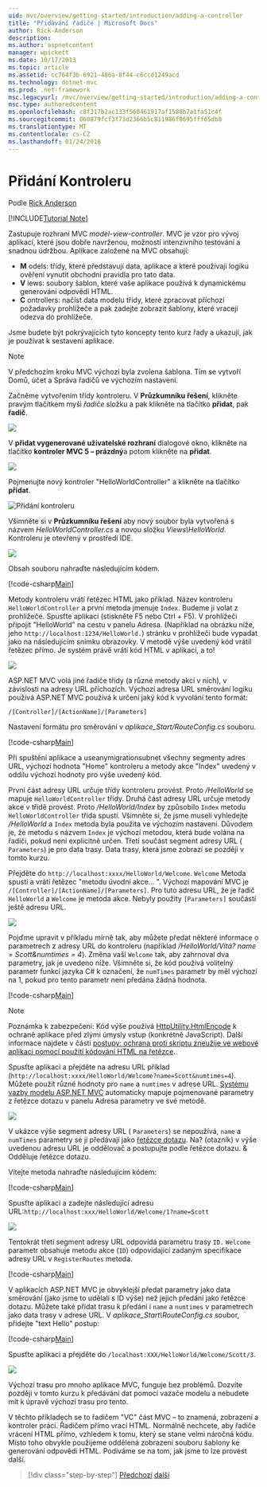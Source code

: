 ```yaml
---
uid: mvc/overview/getting-started/introduction/adding-a-controller
title: "Přidávání řadiče | Microsoft Docs"
author: Rick-Anderson
description: 
ms.author: aspnetcontent
manager: wpickett
ms.date: 10/17/2013
ms.topic: article
ms.assetid: cc764f3b-6921-486a-8f44-c6ccd1249acd
ms.technology: dotnet-mvc
ms.prod: .net-framework
msc.legacyurl: /mvc/overview/getting-started/introduction/adding-a-controller
msc.type: authoredcontent
ms.openlocfilehash: c8f317b2ac133f560461917af1588b7a1fa51c4f
ms.sourcegitcommit: 060879fcf3f73d2366b5c811986f8695fff65db8
ms.translationtype: MT
ms.contentlocale: cs-CZ
ms.lasthandoff: 01/24/2018
---
```

<a name="adding-a-controller"></a>Přidání Kontroleru
====================
Podle [Rick Anderson](https://github.com/Rick-Anderson)

[!INCLUDE[Tutorial Note](sample/code-location.md)]

Zastupuje rozhraní MVC *model-view-controller*. MVC je vzor pro vývoj aplikací, které jsou dobře navrženou, možností intenzivního testování a snadnou údržbou. Aplikace založené na MVC obsahují:

- **M** odels: třídy, které představují data, aplikace a které používají logiku ověření vynutit obchodní pravidla pro tato data.
- **V** iews: soubory šablon, které vaše aplikace používá k dynamickému generování odpovědi HTML.
- **C** ontrollers: načíst data modelu třídy, které zpracovat příchozí požadavky prohlížeče a pak zadejte zobrazit šablony, které vracejí odezva do prohlížeče.

Jsme budete být pokrývajících tyto koncepty tento kurz řady a ukazují, jak je používat k sestavení aplikace.

> [!NOTE]
> V předchozím kroku MVC výchozí byla zvolena šablona. Tím se vytvoří Domů, účet a Správa řadičů ve výchozím nastavení.

Začněme vytvořením třídy kontroleru. V **Průzkumníku řešení**, klikněte pravým tlačítkem myši *řadiče* složku a pak klikněte na tlačítko **přidat**, pak **řadič**.


![](adding-a-controller/_static/image1.png)

V **přidat vygenerované uživatelské rozhraní** dialogové okno, klikněte na tlačítko **kontroler MVC 5 – prázdný**a potom klikněte na **přidat**.

![](adding-a-controller/_static/image2.png)  
 

Pojmenujte nový kontroler "HelloWorldController" a klikněte na tlačítko **přidat**.

![Přidání kontroleru](adding-a-controller/_static/image3.png)

Všimněte si v **Průzkumníku řešení** aby nový soubor byla vytvořená s názvem *HelloWorldController.cs* a novou složku *Views\HelloWorld*. Kontroleru je otevřený v prostředí IDE.

![](adding-a-controller/_static/image4.png)

Obsah souboru nahraďte následujícím kódem.

[!code-csharp[Main](adding-a-controller/samples/sample1.cs)]

Metody kontroleru vrátí řetězec HTML jako příklad. Název kontroleru `HelloWorldController` a první metoda jmenuje `Index`. Budeme ji volat z prohlížeče. Spusťte aplikaci (stiskněte F5 nebo Ctrl + F5). V prohlížeči připojit &quot;HelloWorld&quot; na cestu v panelu Adresa. (Například na obrázku níže, jeho `http://localhost:1234/HelloWorld.`) stránku v prohlížeči bude vypadat jako na následujícím snímku obrazovky. V metodě výše uvedený kód vrátil řetězec přímo. Je systém právě vrátí kód HTML v aplikaci, a to!

![](adding-a-controller/_static/image5.png)

ASP.NET MVC volá jiné řadiče třídy (a různé metody akcí v nich), v závislosti na adresy URL příchozích. Výchozí adresa URL směrování logiku používá ASP.NET MVC používá k určení jaký kód k vyvolání tento formát:

`/[Controller]/[ActionName]/[Parameters]`

Nastavení formátu pro směrování v *aplikace\_Start/RouteConfig.cs* souboru.

[!code-csharp[Main](adding-a-controller/samples/sample2.cs?highlight=7-8)]

Při spuštění aplikace a useanymigrationsubnet všechny segmenty adres URL, výchozí hodnota "Home" kontroleru a metody akce "Index" uvedený v oddílu výchozí hodnoty pro výše uvedený kód.

První část adresy URL určuje třídy kontroleru provést. Proto */HelloWorld* se mapuje `HelloWorldController` třídy. Druhá část adresy URL určuje metody akce v třídě provést. Proto */HelloWorld/Index* by způsobilo `Index` metodu `HelloWorldController` třída spustí. Všimněte si, že jsme museli vyhledejte */HelloWorld* a `Index` metoda byla použita ve výchozím nastavení. Důvodem je, že metodu s názvem `Index` je výchozí metodou, která bude volána na řadiči, pokud není explicitně určen. Třetí součást segment adresy URL ( `Parameters`) je pro data trasy. Data trasy, která jsme zobrazí se později v tomto kurzu.

Přejděte do `http://localhost:xxxx/HelloWorld/Welcome`. `Welcome` Metoda spustí a vrátí řetězec &quot;metodu úvodní akce... &quot;. Výchozí mapování MVC je `/[Controller]/[ActionName]/[Parameters]`. Pro tuto adresu URL, že je řadič `HelloWorld` a `Welcome` je metoda akce. Nebyly použity `[Parameters]` součástí ještě adresu URL.

![](adding-a-controller/_static/image6.png)

Pojďme upravit v příkladu mírně tak, aby můžete předat některé informace o parametrech z adresy URL do kontroleru (například */HelloWorld/Vítá? name = Scott&amp;numtimes = 4*). Změna vaší `Welcome` tak, aby zahrnoval dva parametry, jak je uvedeno níže. Všimněte si, že kód používá volitelný parametr funkcí jazyka C# k označení, že `numTimes` parametr by měl výchozí na 1, pokud pro tento parametr není předána žádná hodnota.

[!code-csharp[Main](adding-a-controller/samples/sample3.cs)]

> [!NOTE]
> Poznámka k zabezpečení: Kód výše používá [HttpUtility.HtmlEncode](https://msdn.microsoft.com/library/ee360286(v=vs.110).aspx) k ochraně aplikace před zlými úmysly vstup (konkrétně JavaScript). Další informace najdete v části [postupy: ochrana proti skriptu zneužije ve webové aplikaci pomocí použití kódování HTML na řetězce](https://msdn.microsoft.com/library/a2a4yykt(v=vs.100).aspx).


 Spusťte aplikaci a přejděte na adresu URL příklad (`http://localhost:xxxx/HelloWorld/Welcome?name=Scott&numtimes=4`). Můžete použít různé hodnoty pro `name` a `numtimes` v adrese URL. [Systému vazby modelu ASP.NET MVC](http://odetocode.com/Blogs/scott/archive/2009/04/27/6-tips-for-asp-net-mvc-model-binding.aspx) automaticky mapuje pojmenované parametry z řetězce dotazu v panelu Adresa parametry ve své metodě.

![](adding-a-controller/_static/image7.png)

V ukázce výše segment adresy URL ( `Parameters`) se nepoužívá, `name` a `numTimes` parametry se jí předávají jako [řetězce dotazu](http://en.wikipedia.org/wiki/Query_string). Na? (otazník) v výše uvedenou adresu URL je oddělovač a postupujte podle řetězce dotazu. &amp; Odděluje řetězce dotazu.

Vítejte metoda nahraďte následujícím kódem:

[!code-csharp[Main](adding-a-controller/samples/sample4.cs)]

Spusťte aplikaci a zadejte následující adresu URL:`http://localhost:xxx/HelloWorld/Welcome/1?name=Scott`

![](adding-a-controller/_static/image8.png)

Tentokrát třetí segment adresy URL odpovídá parametru trasy `ID.` `Welcome` parametr obsahuje metodu akce (`ID`) odpovídající zadaným specifikace adresy URL v `RegisterRoutes` metoda.

[!code-csharp[Main](adding-a-controller/samples/sample5.cs?highlight=7)]

V aplikacích ASP.NET MVC je obvyklejší předat parametry jako data směrování (jako jsme to udělali s ID výše) než jejich předání jako řetězce dotazu. Můžete také přidat trasu k předání i `name` a `numtimes` v parametrech jako data trasy v adrese URL. V *aplikace\_Start\RouteConfig.cs* soubor, přidejte "text Hello" postup:

[!code-csharp[Main](adding-a-controller/samples/sample6.cs?highlight=13-16)]

Spusťte aplikaci a přejděte do `/localhost:XXX/HelloWorld/Welcome/Scott/3`.

![](adding-a-controller/_static/image9.png)

Výchozí trasu pro mnoho aplikace MVC, funguje bez problémů. Dozvíte později v tomto kurzu k předávání dat pomocí vazače modelu a nebudete mít k úpravě výchozí trasu pro tento.

V těchto příkladech se to řadičem &quot;VC&quot; část MVC – to znamená, zobrazení a kontroler práci. Řadičem přímo vrací HTML. Normálně nechcete, aby řadiče vrácení HTML přímo, vzhledem k tomu, který se stane velmi náročná kódu. Místo toho obvykle použijeme oddělená zobrazení souboru šablony ke generování odpovědi HTML. Podíváme se na tom, jak jsme to lze provést další.

>[!div class="step-by-step"]
[Předchozí](getting-started.md)
[další](adding-a-view.md)
